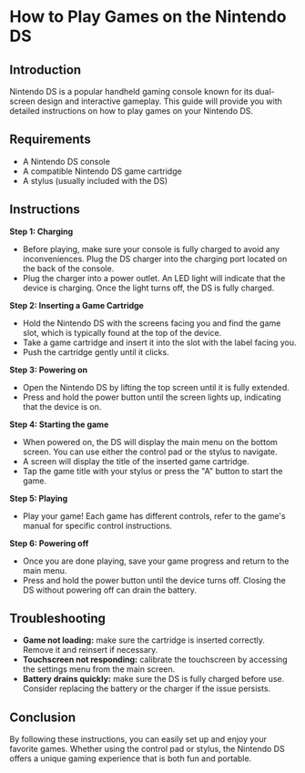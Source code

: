 # How to Play Games on the Nintendo DS

## Introduction

Nintendo DS is a popular handheld gaming console known for its dual-screen design and interactive gameplay. This guide will provide you with detailed instructions on how to play games on your Nintendo DS.

## Requirements

- A Nintendo DS console
- A compatible Nintendo DS game cartridge
- A stylus (usually included with the DS)

## Instructions

**Step 1: Charging**

- Before playing, make sure your console is fully charged to avoid any inconveniences. Plug the DS charger into the charging port located on the back of the console.
- Plug the charger into a power outlet. An LED light will indicate that the device is charging. Once the light turns off, the DS is fully charged.

**Step 2: Inserting a Game Cartridge**

- Hold the Nintendo DS with the screens facing you and find the game slot, which is typically found at the top of the device.
- Take a game cartridge and insert it into the slot with the label facing you.
- Push the cartridge gently until it clicks.

**Step 3: Powering on**

- Open the Nintendo DS by lifting the top screen until it is fully extended.
- Press and hold the power button until the screen lights up, indicating that the device is on.

**Step 4: Starting the game**

- When powered on, the DS will display the main menu on the bottom screen. You can use either the control pad or the stylus to navigate.
- A screen will display the title of the inserted game cartridge.
- Tap the game title with your stylus or press the "A" button to start the game.

**Step 5: Playing**

- Play your game! Each game has different controls, refer to the game's manual for specific control instructions.

**Step 6: Powering off**

- Once you are done playing, save your game progress and return to the main menu.
- Press and hold the power button until the device turns off. Closing the DS without powering off can drain the battery.

## Troubleshooting

- **Game not loading:** make sure the cartridge is inserted correctly. Remove it and reinsert if necessary.
- **Touchscreen not responding:** calibrate the touchscreen by accessing the settings menu from the main screen.
- **Battery drains quickly:** make sure the DS is fully charged before use. Consider replacing the battery or the charger if the issue persists.

## Conclusion

By following these instructions, you can easily set up and enjoy your favorite games. Whether using the control pad or stylus, the Nintendo DS offers a unique gaming experience that is both fun and portable.
